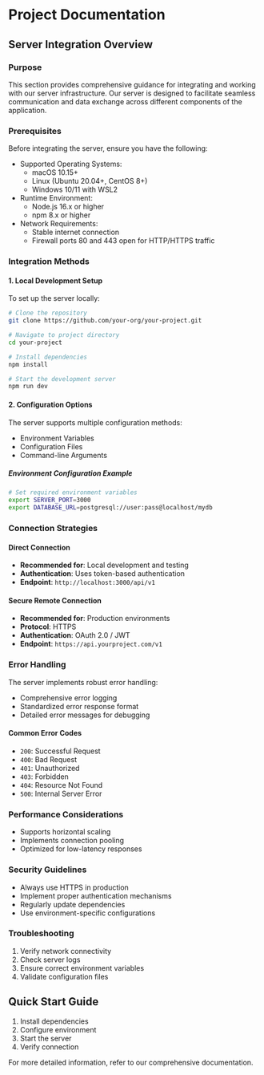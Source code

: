 # Project Documentation

## Server Integration Overview

### Purpose
This section provides comprehensive guidance for integrating and working with our server infrastructure. Our server is designed to facilitate seamless communication and data exchange across different components of the application.

### Prerequisites
Before integrating the server, ensure you have the following:
- Supported Operating Systems: 
  - macOS 10.15+
  - Linux (Ubuntu 20.04+, CentOS 8+)
  - Windows 10/11 with WSL2
- Runtime Environment:
  - Node.js 16.x or higher
  - npm 8.x or higher
- Network Requirements:
  - Stable internet connection
  - Firewall ports 80 and 443 open for HTTP/HTTPS traffic

### Integration Methods

#### 1. Local Development Setup
To set up the server locally:
```bash
# Clone the repository
git clone https://github.com/your-org/your-project.git

# Navigate to project directory
cd your-project

# Install dependencies
npm install

# Start the development server
npm run dev
```

#### 2. Configuration Options
The server supports multiple configuration methods:
- Environment Variables
- Configuration Files
- Command-line Arguments

##### Environment Configuration Example
```bash
# Set required environment variables
export SERVER_PORT=3000
export DATABASE_URL=postgresql://user:pass@localhost/mydb
```

### Connection Strategies

#### Direct Connection
- **Recommended for**: Local development and testing
- **Authentication**: Uses token-based authentication
- **Endpoint**: `http://localhost:3000/api/v1`

#### Secure Remote Connection
- **Recommended for**: Production environments
- **Protocol**: HTTPS
- **Authentication**: OAuth 2.0 / JWT
- **Endpoint**: `https://api.yourproject.com/v1`

### Error Handling
The server implements robust error handling:
- Comprehensive error logging
- Standardized error response format
- Detailed error messages for debugging

#### Common Error Codes
- `200`: Successful Request
- `400`: Bad Request
- `401`: Unauthorized
- `403`: Forbidden
- `404`: Resource Not Found
- `500`: Internal Server Error

### Performance Considerations
- Supports horizontal scaling
- Implements connection pooling
- Optimized for low-latency responses

### Security Guidelines
- Always use HTTPS in production
- Implement proper authentication mechanisms
- Regularly update dependencies
- Use environment-specific configurations

### Troubleshooting
1. Verify network connectivity
2. Check server logs
3. Ensure correct environment variables
4. Validate configuration files

## Quick Start Guide
1. Install dependencies
2. Configure environment
3. Start the server
4. Verify connection

For more detailed information, refer to our comprehensive documentation.